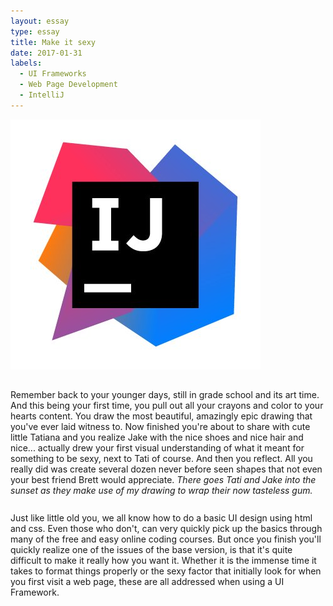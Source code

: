 ```yaml
---
layout: essay
type: essay
title: Make it sexy
date: 2017-01-31
labels: 
  - UI Frameworks
  - Web Page Development
  - IntelliJ
---
```


<div class="ui tiny images">
	<img class="ui image" src="..//images/code-standards-intellij.jpg">
</div>

<style>
div.p {
	padding-bottom: 10px;
}
</style>
<h2>

</h2>

<div class="p">
Remember back to your younger days, still in grade school and its art time. And this
being your first time, you pull out all your crayons and color to your hearts content. 
You draw the most beautiful, amazingly epic drawing that you've ever laid witness to.
Now finished you're about to share with cute little Tatiana and you realize Jake with the 
nice shoes and nice hair and nice... actually drew your first visual understanding of what
it meant for something to be sexy, next to Tati of course. And then you reflect. All you 
really did was create several dozen never before seen shapes that not even your best 
friend Brett would appreciate. <i> There goes Tati and Jake into the sunset as they 
make use of my drawing to wrap their now tasteless gum.</i>
</div>

<br>

<div class="p">
Just like little old you, we all know how to do a basic UI design using html and css. Even
those who don't, can very quickly pick up the basics through many of the free and easy 
online coding courses. But once you finish you'll quickly realize one of the issues of 
the base version, is that it's quite difficult to make it really how you want it. Whether
it is the immense time it takes to format things properly or the sexy factor that initially
look for when you first visit a web page, these are all addressed when using a UI Framework.
</div>